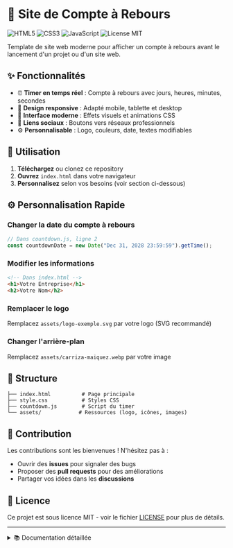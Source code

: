 # 🚀 Site de Compte à Rebours

![HTML5](https://img.shields.io/badge/HTML5-E34F26?style=flat-square&logo=html5&logoColor=white)
![CSS3](https://img.shields.io/badge/CSS3-1572B6?style=flat-square&logo=css3&logoColor=white)
![JavaScript](https://img.shields.io/badge/JavaScript-F7DF1E?style=flat-square&logo=javascript&logoColor=black)
![License MIT](https://img.shields.io/badge/License-MIT-green.svg?style=flat-square)

Template de site web moderne pour afficher un compte à rebours avant le lancement d'un projet ou d'un site web.

## ✨ Fonctionnalités

- ⏰ **Timer en temps réel** : Compte à rebours avec jours, heures, minutes, secondes
- 📱 **Design responsive** : Adapté mobile, tablette et desktop  
- 🎨 **Interface moderne** : Effets visuels et animations CSS
- 🔗 **Liens sociaux** : Boutons vers réseaux professionnels
- ⚙️ **Personnalisable** : Logo, couleurs, date, textes modifiables

## 🚀 Utilisation

1. **Téléchargez** ou clonez ce repository
2. **Ouvrez** `index.html` dans votre navigateur
3. **Personnalisez** selon vos besoins (voir section ci-dessous)

## ⚙️ Personnalisation Rapide

### Changer la date du compte à rebours
```javascript
// Dans countdown.js, ligne 2
const countdownDate = new Date("Dec 31, 2028 23:59:59").getTime();
```

### Modifier les informations
```html
<!-- Dans index.html -->
<h1>Votre Entreprise</h1>
<h2>Votre Nom</h2>
```

### Remplacer le logo
Remplacez `assets/logo-exemple.svg` par votre logo (SVG recommandé)

### Changer l'arrière-plan  
Remplacez `assets/carriza-maiquez.webp` par votre image

## 📁 Structure

```
├── index.html          # Page principale
├── style.css           # Styles CSS
├── countdown.js        # Script du timer
└── assets/            # Ressources (logo, icônes, images)
```

## 🤝 Contribution

Les contributions sont les bienvenues ! N'hésitez pas à :
- Ouvrir des **issues** pour signaler des bugs
- Proposer des **pull requests** pour des améliorations
- Partager vos idées dans les **discussions**

## 📄 Licence

Ce projet est sous licence MIT - voir le fichier [LICENSE](LICENSE) pour plus de détails.

---

<details>
<summary>📚 Documentation détaillée</summary>

### Technologies utilisées
- **HTML5** : Structure sémantique
- **CSS3** : Flexbox, animations, variables CSS
- **JavaScript Vanilla** : Timer dynamique

### Compatibilité navigateurs
- Chrome 60+, Firefox 55+, Safari 12+, Edge 79+

### Options de déploiement
- **Hébergement statique** : Upload direct sur serveur
- **GitHub Pages** : Activation dans paramètres du repository  
- **Netlify/Vercel** : Déploiement automatique depuis GitHub

### Personnalisation avancée

#### Variables CSS
```css
:root {
  --primary-color: #007bff;
  --accent-color: #28a745;
  --text-color: #ffffff;
}
```

#### Responsive breakpoints
- Mobile : 320px - 768px
- Tablette : 768px - 1024px
- Desktop : 1024px+

#### Structure complète
```
countdown-site/
├── index.html
├── style.css  
├── countdown.js
├── README.md
├── LICENSE
├── .gitignore
└── assets/
    ├── logo-exemple.svg
    ├── carriza-maiquez.webp
    ├── social-linkedin.svg
    ├── social-twitter.svg
    ├── social-github.svg
    └── social-malt.svg
```

</details>
